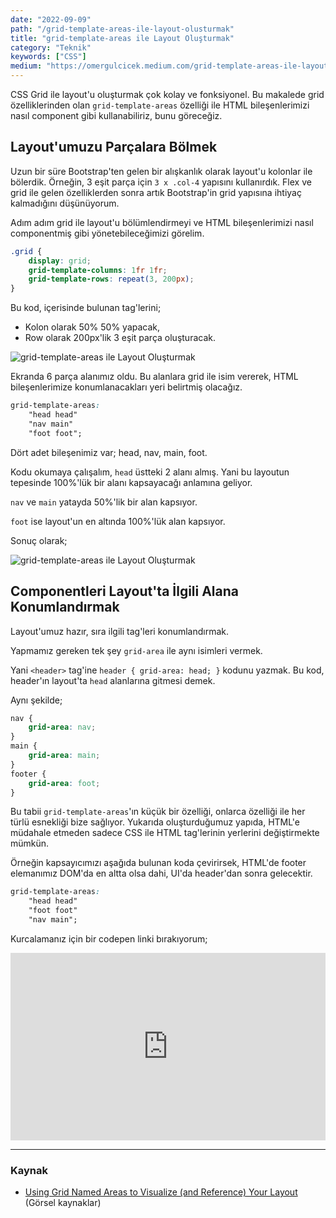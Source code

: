 ```yaml
---
date: "2022-09-09"
path: "/grid-template-areas-ile-layout-olusturmak"
title: "grid-template-areas ile Layout Oluşturmak"
category: "Teknik"
keywords: ["CSS"]
medium: "https://omergulcicek.medium.com/grid-template-areas-ile-layout-olu%C5%9Fturmak-619a93489ebf"
---
```


CSS Grid ile layout'u oluşturmak çok kolay ve fonksiyonel. Bu makalede grid özelliklerinden olan `grid-template-areas` özelliği ile HTML bileşenlerimizi nasıl component gibi kullanabiliriz, bunu göreceğiz.

## Layout'umuzu Parçalara Bölmek

Uzun bir süre Bootstrap'ten gelen bir alışkanlık olarak layout'u kolonlar ile bölerdik. Örneğin, 3 eşit parça için `3 x .col-4` yapısını kullanırdık. Flex ve grid ile gelen özelliklerden sonra artık Bootstrap'in grid yapısına ihtiyaç kalmadığını düşünüyorum.

Adım adım grid ile layout'u bölümlendirmeyi ve HTML bileşenlerimizi nasıl componentmiş gibi yönetebileceğimizi görelim.

```css
.grid {
	display: grid;
	grid-template-columns: 1fr 1fr;
	grid-template-rows: repeat(3, 200px);
}
```

Bu kod, içerisinde bulunan tag'lerini;

- Kolon olarak 50% 50% yapacak,
- Row olarak 200px'lik 3 eşit parça oluşturacak.

![grid-template-areas ile Layout Oluşturmak](/img/blog/2022-09-09/grid-template-areas-ile-layout-olusturmak-1.jpg)

Ekranda 6 parça alanımız oldu. Bu alanlara grid ile isim vererek, HTML bileşenlerimize konumlanacakları yeri belirtmiş olacağız.

```css
grid-template-areas:
	"head head"
	"nav main"
	"foot foot";
```

Dört adet bileşenimiz var; head, nav, main, foot.

Kodu okumaya çalışalım, `head` üstteki 2 alanı almış. Yani bu layoutun tepesinde 100%'lük bir alanı kapsayacağı anlamına geliyor.

`nav` ve `main` yatayda 50%'lik bir alan kapsıyor.

`foot` ise layout'un en altında 100%'lük alan kapsıyor.

Sonuç olarak;

![grid-template-areas ile Layout Oluşturmak](/img/blog/2022-09-09/grid-template-areas-ile-layout-olusturmak-2.jpg)

## Componentleri Layout'ta İlgili Alana Konumlandırmak

Layout'umuz hazır, sıra ilgili tag'leri konumlandırmak.

Yapmamız gereken tek şey `grid-area` ile aynı isimleri vermek.

Yani `<header>` tag'ine `header { grid-area: head; }` kodunu yazmak. Bu kod, header'ın layout'ta `head` alanlarına gitmesi demek.

Aynı şekilde;

```css
nav {
	grid-area: nav;
}
main {
	grid-area: main;
}
footer {
	grid-area: foot;
}
```

Bu tabii `grid-template-areas`'ın küçük bir özelliği, onlarca özelliği ile her türlü esnekliği bize sağlıyor. Yukarıda oluşturduğumuz yapıda, HTML'e müdahale etmeden sadece CSS ile HTML tag'lerinin yerlerini değiştirmekte mümkün.

Örneğin kapsayıcımızı aşağıda bulunan koda çevirirsek, HTML'de footer elemanımız DOM'da en altta olsa dahi, UI'da header'dan sonra gelecektir.

```css
grid-template-areas:
	"head head"
	"foot foot"
	"nav main";
```

Kurcalamanız için bir codepen linki bırakıyorum;

<iframe 
  height="300" 
  style="width: 100%;" 
  scrolling="no" 
  title="Grid Template Areas" 
  src="https://codepen.io/omergulcicek/embed/LYmNmeY?default-tab=html%2Cresult" 
  frameborder="no" 
  loading="lazy" 
  allowfullscreen="true">
</iframe>

---

### Kaynak

- <a href="https://css-tricks.com/using-grid-named-areas-to-visualize-and-reference-your-layout/" target="_blank" rel="noreferrer noopener">Using Grid Named Areas to Visualize (and Reference) Your Layout</a> (Görsel kaynaklar)
